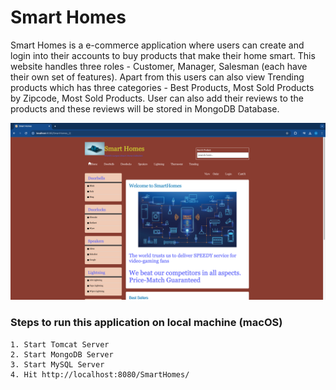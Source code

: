 # Smart Homes
Smart Homes is a e-commerce application where users can create and login into their accounts to buy products that make their home smart. This website handles three roles - Customer, Manager, Salesman (each have their own set of features). Apart from this users can also view Trending products which has three categories - Best Products, Most Sold Products by Zipcode, Most Sold Products. User can also add their reviews to the products and these reviews will be stored in MongoDB Database.

<div align="center">
   <img src="images/HomePage.png" alt="Homepage" border="0"></a>
</div>


### Steps to run this application on local machine (macOS)
    1. Start Tomcat Server
    2. Start MongoDB Server
    3. Start MySQL Server
    4. Hit http://localhost:8080/SmartHomes/ 
